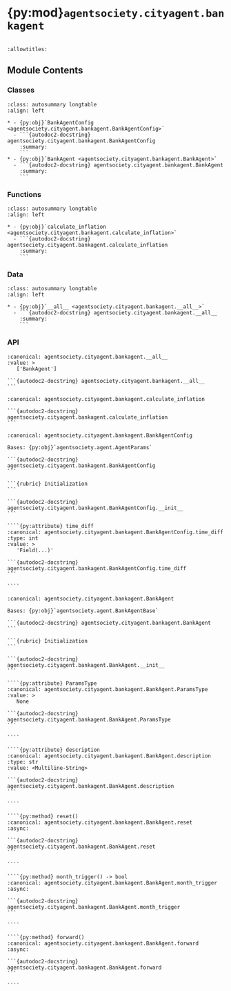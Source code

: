 # {py:mod}`agentsociety.cityagent.bankagent`

```{py:module} agentsociety.cityagent.bankagent
```

```{autodoc2-docstring} agentsociety.cityagent.bankagent
:allowtitles:
```

## Module Contents

### Classes

````{list-table}
:class: autosummary longtable
:align: left

* - {py:obj}`BankAgentConfig <agentsociety.cityagent.bankagent.BankAgentConfig>`
  - ```{autodoc2-docstring} agentsociety.cityagent.bankagent.BankAgentConfig
    :summary:
    ```
* - {py:obj}`BankAgent <agentsociety.cityagent.bankagent.BankAgent>`
  - ```{autodoc2-docstring} agentsociety.cityagent.bankagent.BankAgent
    :summary:
    ```
````

### Functions

````{list-table}
:class: autosummary longtable
:align: left

* - {py:obj}`calculate_inflation <agentsociety.cityagent.bankagent.calculate_inflation>`
  - ```{autodoc2-docstring} agentsociety.cityagent.bankagent.calculate_inflation
    :summary:
    ```
````

### Data

````{list-table}
:class: autosummary longtable
:align: left

* - {py:obj}`__all__ <agentsociety.cityagent.bankagent.__all__>`
  - ```{autodoc2-docstring} agentsociety.cityagent.bankagent.__all__
    :summary:
    ```
````

### API

````{py:data} __all__
:canonical: agentsociety.cityagent.bankagent.__all__
:value: >
   ['BankAgent']

```{autodoc2-docstring} agentsociety.cityagent.bankagent.__all__
```

````

````{py:function} calculate_inflation(prices)
:canonical: agentsociety.cityagent.bankagent.calculate_inflation

```{autodoc2-docstring} agentsociety.cityagent.bankagent.calculate_inflation
```
````

`````{py:class} BankAgentConfig(**data: typing.Any)
:canonical: agentsociety.cityagent.bankagent.BankAgentConfig

Bases: {py:obj}`agentsociety.agent.AgentParams`

```{autodoc2-docstring} agentsociety.cityagent.bankagent.BankAgentConfig
```

```{rubric} Initialization
```

```{autodoc2-docstring} agentsociety.cityagent.bankagent.BankAgentConfig.__init__
```

````{py:attribute} time_diff
:canonical: agentsociety.cityagent.bankagent.BankAgentConfig.time_diff
:type: int
:value: >
   'Field(...)'

```{autodoc2-docstring} agentsociety.cityagent.bankagent.BankAgentConfig.time_diff
```

````

`````

`````{py:class} BankAgent(id: int, name: str, toolbox: agentsociety.agent.AgentToolbox, memory: agentsociety.memory.Memory, agent_params: typing.Optional[agentsociety.cityagent.bankagent.BankAgentConfig] = None, blocks: typing.Optional[list[agentsociety.agent.Block]] = None)
:canonical: agentsociety.cityagent.bankagent.BankAgent

Bases: {py:obj}`agentsociety.agent.BankAgentBase`

```{autodoc2-docstring} agentsociety.cityagent.bankagent.BankAgent
```

```{rubric} Initialization
```

```{autodoc2-docstring} agentsociety.cityagent.bankagent.BankAgent.__init__
```

````{py:attribute} ParamsType
:canonical: agentsociety.cityagent.bankagent.BankAgent.ParamsType
:value: >
   None

```{autodoc2-docstring} agentsociety.cityagent.bankagent.BankAgent.ParamsType
```

````

````{py:attribute} description
:canonical: agentsociety.cityagent.bankagent.BankAgent.description
:type: str
:value: <Multiline-String>

```{autodoc2-docstring} agentsociety.cityagent.bankagent.BankAgent.description
```

````

````{py:method} reset()
:canonical: agentsociety.cityagent.bankagent.BankAgent.reset
:async:

```{autodoc2-docstring} agentsociety.cityagent.bankagent.BankAgent.reset
```

````

````{py:method} month_trigger() -> bool
:canonical: agentsociety.cityagent.bankagent.BankAgent.month_trigger
:async:

```{autodoc2-docstring} agentsociety.cityagent.bankagent.BankAgent.month_trigger
```

````

````{py:method} forward()
:canonical: agentsociety.cityagent.bankagent.BankAgent.forward
:async:

```{autodoc2-docstring} agentsociety.cityagent.bankagent.BankAgent.forward
```

````

`````
